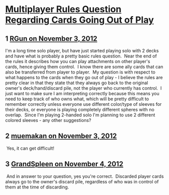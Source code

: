 # [Multiplayer Rules Question Regarding Cards Going Out of Play](https://community.fantasyflightgames.com/topic/73724-multiplayer-rules-question-regarding-cards-going-out-of-play/)

## 1 [RGun on November 3, 2012](https://community.fantasyflightgames.com/topic/73724-multiplayer-rules-question-regarding-cards-going-out-of-play/?do=findComment&comment=718552)

I'm a long time solo player, but have just started playing solo with 2 decks and have what is probably a pretty basic rules question.  Near the end of the rules it describes how you can play attachments on other player's cards, hence giving them control.  I know there are some ally cards that can also be transferred from player to player.  My question is with respect to what happens to the cards when they go out of play - I believe the rules are pretty clear in that they state that they always go back to the original owner's deck/hand/discard pile, not the player who currently has control.  I just want to make sure I am interpreting correctly because this means you need to keep track of who owns what, which will be pretty difficult to remember correctly unless everyone use different color/type of sleeves for their decks, or everyone is playing completely different spheres with no overlap.  Since I'm playing 2-handed solo I'm planning to use 2 different colored sleeves - any other suggestions?

## 2 [muemakan on November 3, 2012](https://community.fantasyflightgames.com/topic/73724-multiplayer-rules-question-regarding-cards-going-out-of-play/?do=findComment&comment=718573)

 Yes, it can get difficult!

## 3 [GrandSpleen on November 4, 2012](https://community.fantasyflightgames.com/topic/73724-multiplayer-rules-question-regarding-cards-going-out-of-play/?do=findComment&comment=718850)

 And in answer to your question, yes you're correct.  Discarded player cards always go to the owner's discard pile, regardless of who was in control of them at the time of discarding.

